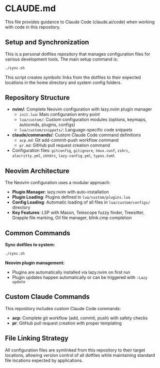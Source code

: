 # CLAUDE.md

This file provides guidance to Claude Code (claude.ai/code) when working with code in this repository.

## Setup and Synchronization

This is a personal dotfiles repository that manages configuration files for various development tools. The main setup command is:

```bash
./sync.sh
```

This script creates symbolic links from the dotfiles to their expected locations in the home directory and system config folders.

## Repository Structure

- **nvim/**: Complete Neovim configuration with lazy.nvim plugin manager
  - `init.lua`: Main configuration entry point
  - `lua/custom/`: Custom configuration modules (options, keymaps, autocmds, plugins, configs)
  - `lua/custom/snippets/`: Language-specific code snippets
- **claude/commands/**: Custom Claude Code command definitions
  - `acp.md`: Git add-commit-push workflow command
  - `pr.md`: GitHub pull request creation command
- Configuration files: `gitconfig`, `gitignore`, `tmux.conf`, `zshrc`, `alacritty.yml`, `skhdrc`, `lazy-config.yml`, `typos.toml`

## Neovim Architecture

The Neovim configuration uses a modular approach:
- **Plugin Manager**: lazy.nvim with auto-installation
- **Plugin Loading**: Plugins defined in `lua/custom/plugins.lua`
- **Config Loading**: Automatic loading of all files in `lua/custom/configs/` directory
- **Key Features**: LSP with Mason, Telescope fuzzy finder, Treesitter, Grapple file marking, Oil file manager, blink.cmp completion

## Common Commands

**Sync dotfiles to system:**
```bash
./sync.sh
```

**Neovim plugin management:**
- Plugins are automatically installed via lazy.nvim on first run
- Plugin updates happen automatically or can be triggered with `:Lazy update`

## Custom Claude Commands

This repository includes custom Claude Code commands:
- **acp**: Complete git workflow (add, commit, push) with safety checks
- **pr**: GitHub pull request creation with proper templating

## File Linking Strategy

All configuration files are symlinked from this repository to their target locations, allowing version control of all dotfiles while maintaining standard file locations expected by applications.